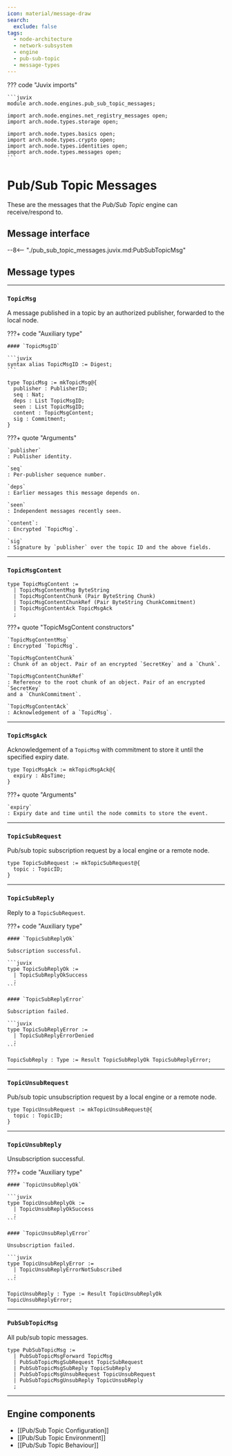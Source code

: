 ```yaml
---
icon: material/message-draw
search:
  exclude: false
tags:
  - node-architecture
  - network-subsystem
  - engine
  - pub-sub-topic
  - message-types
---
```


??? code "Juvix imports"

    ```juvix
    module arch.node.engines.pub_sub_topic_messages;

    import arch.node.engines.net_registry_messages open;
    import arch.node.types.storage open;

    import arch.node.types.basics open;
    import arch.node.types.crypto open;
    import arch.node.types.identities open;
    import arch.node.types.messages open;
    ```

# Pub/Sub Topic Messages

These are the messages that the *Pub/Sub Topic* engine can receive/respond to.

## Message interface

--8<-- "./pub_sub_topic_messages.juvix.md:PubSubTopicMsg"

<!-- TODO: add message sequence diagrams -->

## Message types

---

### `TopicMsg`

A message published in a topic by an authorized publisher,
forwarded to the local node.

???+ code "Auxiliary type"

    #### `TopicMsgID`

    ```juvix
    syntax alias TopicMsgID := Digest;
    ```


```juvix
type TopicMsg := mkTopicMsg@{
  publisher : PublisherID;
  seq : Nat;
  deps : List TopicMsgID;
  seen : List TopicMsgID;
  content : TopicMsgContent;
  sig : Commitment;
}
```

???+ quote "Arguments"

    `publisher`
    : Publisher identity.

    `seq`
    : Per-publisher sequence number.

    `deps`
    : Earlier messages this message depends on.

    `seen`
    : Independent messages recently seen.

    `content`:
    : Encrypted `TopicMsg`.

    `sig`
    : Signature by `publisher` over the topic ID and the above fields.

---

### `TopicMsgContent`

```juvix
type TopicMsgContent :=
  | TopicMsgContentMsg ByteString
  | TopicMsgContentChunk (Pair ByteString Chunk)
  | TopicMsgContentChunkRef (Pair ByteString ChunkCommitment)
  | TopicMsgContentAck TopicMsgAck
  ;
```

???+ quote "TopicMsgContent constructors"

    `TopicMsgContentMsg`
    : Encrypted `TopicMsg`.

    `TopicMsgContentChunk`
    : Chunk of an object. Pair of an encrypted `SecretKey` and a `Chunk`.

    `TopicMsgContentChunkRef`
    : Reference to the root chunk of an object. Pair of an encrypted `SecretKey`
    and a `ChunkCommitment`.

    `TopicMsgContentAck`
    : Acknowledgement of a `TopicMsg`.

---

### `TopicMsgAck`

Acknowledgement of a `TopicMsg` with commitment to store it until the specified
expiry date.

```juvix
type TopicMsgAck := mkTopicMsgAck@{
  expiry : AbsTime;
}
```

???+ quote "Arguments"

    `expiry`
    : Expiry date and time until the node commits to store the event.

---

### `TopicSubRequest`

Pub/sub topic subscription request by a local engine or a remote node.

```juvix
type TopicSubRequest := mkTopicSubRequest@{
  topic : TopicID;
}
```

---

### `TopicSubReply`

Reply to a `TopicSubRequest`.

???+ code "Auxiliary type"

    #### `TopicSubReplyOk`

    Subscription successful.

    ```juvix
    type TopicSubReplyOk :=
      | TopicSubReplyOkSuccess
      ;
    ```

    #### `TopicSubReplyError`

    Subscription failed.

    ```juvix
    type TopicSubReplyError :=
      | TopicSubReplyErrorDenied
      ;
    ```

```juvix
TopicSubReply : Type := Result TopicSubReplyOk TopicSubReplyError;
```
---

### `TopicUnsubRequest`

Pub/sub topic unsubscription request by a local engine or a remote node.

```juvix
type TopicUnsubRequest := mkTopicUnsubRequest@{
  topic : TopicID;
}
```

---

### `TopicUnsubReply`

Unsubscription successful.

???+ code "Auxiliary type"

    #### `TopicUnsubReplyOk`

    ```juvix
    type TopicUnsubReplyOk :=
      | TopicUnsubReplyOkSuccess
      ;
    ```

    #### `TopicUnsubReplyError`

    Unsubscription failed.

    ```juvix
    type TopicUnsubReplyError :=
      | TopicUnsubReplyErrorNotSubscribed
      ;
    ```

```juvix
TopicUnsubReply : Type := Result TopicUnsubReplyOk TopicUnsubReplyError;
```

---

### `PubSubTopicMsg`

All pub/sub topic  messages.

<!-- --8<-- [start:PubSubTopicMsg] -->
```juvix
type PubSubTopicMsg :=
  | PubSubTopicMsgForward TopicMsg
  | PubSubTopicMsgSubRequest TopicSubRequest
  | PubSubTopicMsgSubReply TopicSubReply
  | PubSubTopicMsgUnsubRequest TopicUnsubRequest
  | PubSubTopicMsgUnsubReply TopicUnsubReply
  ;
```
<!-- --8<-- [end:PubSubTopicMsg] -->
---

## Engine components

- [[Pub/Sub Topic Configuration]]
- [[Pub/Sub Topic Environment]]
- [[Pub/Sub Topic Behaviour]]
